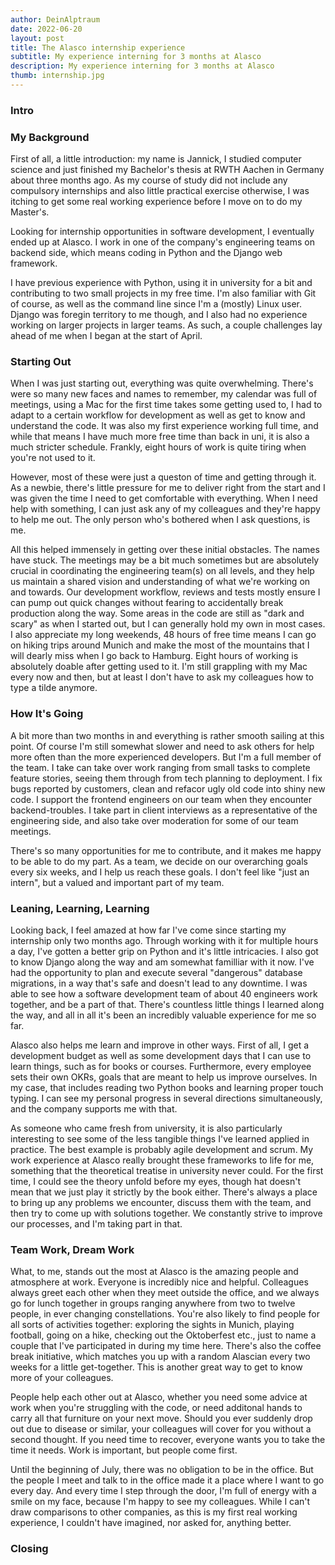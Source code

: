 ```yaml
---
author: DeinAlptraum
date: 2022-06-20
layout: post
title: The Alasco internship experience
subtitle: My experience interning for 3 months at Alasco
description: My experience interning for 3 months at Alasco
thumb: internship.jpg
---
```




### Intro



### My Background

First of all, a little introduction: my name is Jannick, I studied computer science and just finished my Bachelor's thesis at RWTH Aachen in Germany about three months ago. As my course of study did not include any compulsory internships and also little practical exercise otherwise, I was itching to get some real working experience before I move on to do my Master's.

Looking for internship opportunities in software development, I eventually ended up at Alasco. I work in one of the company's engineering teams on backend side, which means coding in Python and the Django web framework.

I have previous experience with Python, using it in university for a bit and contributing to two small projects in my free time. I'm also familiar with Git of course, as well as the command line since I'm a (mostly) Linux user. Django was foregin territory to me though, and I also had no experience working on larger projects in larger teams. As such, a couple challenges lay ahead of me when I began at the start of April.

### Starting Out

When I was just starting out, everything was quite overwhelming. There's were so many new faces and names to remember, my calendar was full of meetings, using a Mac for the first time takes some getting used to, I had to adapt to a certain workflow for development as well as get to know and understand the code. It was also my first experience working full time, and while that means I have much more free time than back in uni, it is also a much stricter schedule. Frankly, eight hours of work is quite tiring when you're not used to it.

However, most of these were just a queston of time and getting through it. As a newbie, there's little pressure for me to deliver right from the start and I was given the time I need to get comfortable with everything. When I need help with something, I can just ask any of my colleagues and they're happy to help me out. The only person who's bothered when I ask questions, is me.

All this helped immensely in getting over these initial obstacles. The names have stuck. The meetings may be a bit much sometimes but are absolutely crucial in coordinating the engineering team(s) on all levels, and they help us maintain a shared vision and understanding of what we're working on and towards. Our development workflow, reviews and tests mostly ensure I can pump out quick changes without fearing to accidentally break production along the way. Some areas in the code are still as "dark and scary" as when I started out, but I can generally hold my own in most cases. I also appreciate my long weekends, 48 hours of free time means I can go on hiking trips around Munich and make the most of the mountains that I will dearly miss when I go back to Hamburg. Eight hours of working is absolutely doable after getting used to it. I'm still grappling with my Mac every now and then, but at least I don't have to ask my colleagues how to type a tilde anymore.

### How It's Going

A bit more than two months in and everything is rather smooth sailing at this point. Of course I'm still somewhat slower and need to ask others for help more often than the more experienced developers. But I'm a full member of the team. I take can take over work ranging from small tasks to complete feature stories, seeing them through from tech planning to deployment. I fix bugs reported by customers, clean and refacor ugly old code into shiny new code. I support the frontend engineers on our team when they encounter backend-troubles. I take part in client interviews as a representative of the engineering side, and also take over moderation for some of our team meetings.

There's so many opportunities for me to contribute, and it makes me happy to be able to do my part. As a team, we decide on our overarching goals every six weeks, and I help us reach these goals. I don't feel like "just an intern", but a valued and important part of my team.

### Leaning, Learning, Learning

Looking back, I feel amazed at how far I've come since starting my internship only two months ago. Through working with it for multiple hours a day, I've gotten a better grip on Python and it's little intricacies. I also got to know Django along the way and am somewhat familliar with it now. I've had the opportunity to plan and execute several "dangerous" database migrations, in a way that's safe and doesn't lead to any downtime. I was able to see how a software development team of about 40 engineers work together, and be a part of that. There's countless little things I learned along the way, and all in all it's been an incredibly valuable experience for me so far.

Alasco also helps me learn and improve in other ways. First of all, I get a development budget as well as some development days that I can use to learn things, such as for books or courses. Furthermore, every employee sets their own OKRs, goals that are meant to help us improve ourselves. In my case, that includes reading two Python books and learning proper touch typing. I can see my personal progress in several directions simultaneously, and the company supports me with that. 

As someone who came fresh from university, it is also particularly interesting to see some of the less tangible things I've learned applied in practice. The best example is probably agile development and scrum. My work experience at Alasco really brought these frameworks to life for me, something that the theoretical treatise in university never could. For the first time, I could see the theory unfold before my eyes, though hat doesn't mean that we just play it strictly by the book either. There's always a place to bring up any problems we encounter, discuss them with the team, and then try to come up with solutions together. We constantly strive to improve our processes, and I'm taking part in that. 

### Team Work, Dream Work

What, to me, stands out the most at Alasco is the amazing people and atmosphere at work. Everyone is incredibly nice and helpful. Colleagues always greet each other when they meet outside the office, and we always go for lunch together in groups ranging anywhere from two to twelve people, in ever changing constellations. You're also likely to find people for all sorts of activities together: exploring the sights in Munich, playing football, going on a hike, checking out the Oktoberfest etc., just to name a couple that I've participated in during my time here. There's also the coffee break initiative, which matches you up with a random Alascian every two weeks for a little get-together. This is another great way to get to know more of your colleagues.

People help each other out at Alasco, whether you need some advice at work when you're struggling with the code, or need additonal hands to carry all that furniture on your next move. Should you ever suddenly drop out due to disease or similar, your colleagues will cover for you without a second thought. If you need time to recover, everyone wants you to take the time it needs. Work is important, but people come first.

Until the beginning of July, there was no obligation to be in the office. But the people I meet and talk to in the office made it a place where I want to go every day. And every time I step through the door, I'm full of energy with a smile on my face, because I'm happy to see my colleagues. While I can't draw comparisons to other companies, as this is my first real working experience, I couldn't have imagined, nor asked for, anything better.

### Closing

